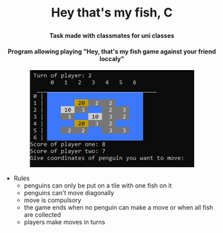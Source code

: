 
<h1 align="center">

  Hey that's my fish, C
  <br>
</h1>

<h4 align="center">Task made with classmates for uni classes</h4>
<h4 align="center">Program allowing playing "Hey, that's my fish game against your friend loccaly"</h4>

<div align="center">

 ![My Image](img/penguin_game.png)
 </div>
  
* Rules
  - penguins can only be put on a tile with one fish on it
  - penguins can't move diagonally
  - move is compulsory
  - the game ends when no penguin can make a move or when all fish are collected
  - players make moves in turns
  

